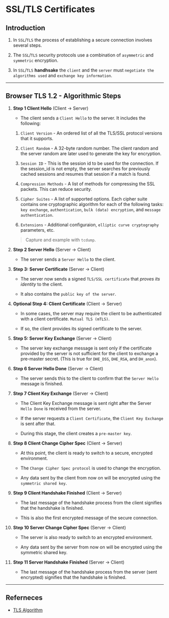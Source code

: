 # SSL/TLS Certificates

## Introduction

1. In `SSL`/`TLS` the process of establishing a secure connection involves several steps. 

2. The `SSL`/`TLS` security protocols use a combination of `asymmetric` and `symmetric` encryption. 

3. In `SSL`/`TLS` __handhsake__ the `client` and the `server` must `negotiate the algorithms used` and `exchange key information`.

---

## Browser TLS 1.2 - Algorithmic Steps

1. __Step 1 Client Hello__ (Client → Server) 

    * The client sends a `Client Hello` to the server. It includes the following:

    1. `Client Version` - An ordered list of all the TLS/SSL protocol versions that it supports.

    2. `Client Random` - A 32-byte random number. The client random and the server random are later used to generate the key for encryption.

    3. `Session ID` - This is the session id to be used for the connection. If the session_id is not empty, the server searches for previously cached sessions and resumes that session if a match is found.

    4. `Compression Methods` - A list of methods for compressing the SSL packets. This can reduce security.

    5. `Cipher Suites` - A list of supported options. Each cipher suite contains one cryptographic algorithm for each of the following tasks: `key exchange`, `authentication`, `bulk (data) encryption`, and `message authentication`.

    6. `Extensions` - Additional configuraion, `elliptic curve cryptography` parameters, etc.

    > Capture and example with `tcdump`.

2. __Step 2 Server Hello__ (Server → Client)

    * The server sends a `Server Hello` to the client. 


3. __Step 3: Server Certificate__ (Server → Client)

    * The server now sends a signed `TLS/SSL certificate` that _proves its identity_ to the client. 
    
    * It also contains the `public key of the server`.


4. __Optional Step 4: Client Certificate__ (Client → Server)

    * In some cases, the server may require the client to be authenticated with a client certificate. `Mutual TLS (mTLS)`.
    
    * If so, the client provides its signed certificate to the server.


5. __Step 5: Server Key Exchange__ (Server → Client)

    * The server key exchange message is sent only if the certificate provided by the server is not sufficient for the client to exchange a pre-master secret. (This is true for `DHE_DSS`, `DHE_RSA`, and `DH_anon`).


6. __Step 6 Server Hello Done__ (Server → Client)

    * The server sends this to the client to confirm that the `Server Hello` message is finished.


7. __Step 7 Client Key Exchange__ (Server → Client)

    * The Client Key Exchange message is sent right after the Server `Hello Done` is received from the server. 
    
    * If the server requests a `Client Certificate`, the `Client Key Exchange` is sent after that. 
    
    * During this stage, the client creates a `pre-master key`.


8. __Step 8 Client Change Cipher Spec__ (Client → Server)

    * At this point, the client is ready to switch to a secure, encrypted environment. 
    
    * The `Change Cipher Spec protocol` is used to change the encryption. 
    
    * Any data sent by the client from now on will be encrypted using the `symmetric shared key`.


9. __Step 9 Client Handshake Finished__ (Client → Server)

    * The last message of the handshake process from the client signifies that the handshake is finished. 
    
    * This is also the first encrypted message of the secure connection.


10. __Step 10 Server Change Cipher Spec__ (Server → Client)

    * The server is also ready to switch to an encrypted environment.
    
    * Any data sent by the server from now on will be encrypted using the symmetric shared key.


11. __Step 11 Server Handshake Finished__ (Server → Client)

    * The last message of the handshake process from the server (sent encrypted) signifies that the handshake is finished.


---

## Referneces

* [TLS Algorithm](https://www.acunetix.com/blog/articles/establishing-tls-ssl-connection-part-5/)